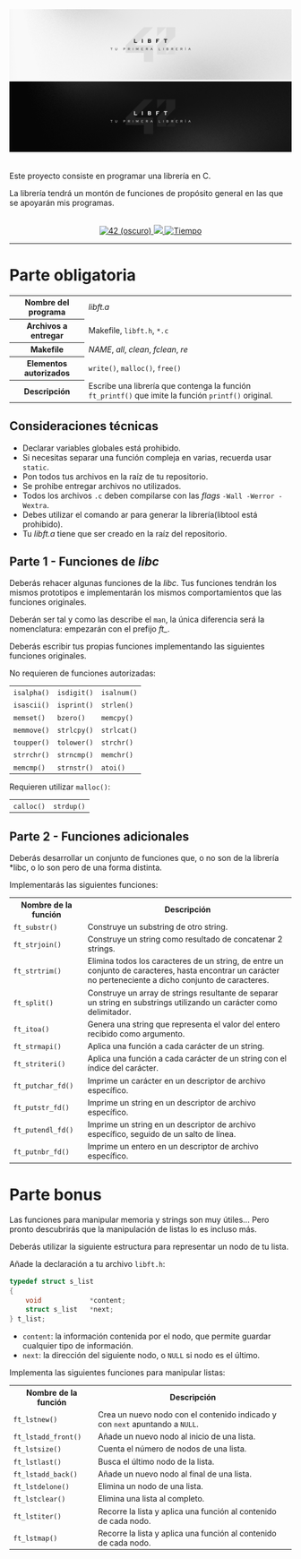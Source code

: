 <div align="center">
    <img src=".github/readme/banner-light.png#gh-light-mode-only" alt="Banner (claro)" />
    <img src=".github/readme/banner-dark.png#gh-dark-mode-only" alt="Banner (oscuro)" />
</div>

<br>

Este proyecto consiste en programar una librería en C.

La librería tendrá un montón de funciones de propósito general en las que se apoyarán mis programas.

<br>

<div align="center">
    <a href='https://profile.intra.42.fr/users/antgalan' target="_blank">
        <img alt='42 (oscuro)' src='https://img.shields.io/badge/Málaga-black?style=flat&logo=42&logoColor=white'/>
    </a>
    <a href='https://projects.intra.42.fr/projects/42cursus-libft/projects_users/2901226' target="_blank">
        <img src="https://img.shields.io/badge/Puntuación-125%20%2F%20100-success?color=%2312bab9&style=flat" />
    </a>
    <a href="https://wakatime.com/@srgalan">
        <img src="https://img.shields.io/badge/wakatime-20 hrs-blue?style=flat&logo=wakatime" alt="Tiempo" />
    </a>
</div>

---


# Parte obligatoria

<table>
  <tr>
    <th>Nombre del programa</th>
    <td><em>libft.a</em></td>
  </tr>
  <tr>
    <th>Archivos a entregar</th>
    <td>Makefile, <code>libft.h</code>, <code>*.c</code></td>
  </tr>
  <tr>
    <th>Makefile</th>
    <td><em>NAME</em>, <em>all</em>, <em>clean</em>, <em>fclean</em>, <em>re</em></td>
  </tr>
  <tr>
    <th>Elementos autorizados</th>
    <td><code>write()</code>, <code>malloc()</code>, <code>free()</code></td>
  </tr>
  <tr>
    <th>Descripción</th>
    <td>Escribe una librería que contenga la función <code>ft_printf()</code> que imite la función <code>printf()</code> original.</td>
  </tr>
</table>

## Consideraciones técnicas

- Declarar variables globales está prohibido.
- Si necesitas separar una función compleja en varias, recuerda usar `static`.
- Pon todos tus archivos en la raíz de tu repositorio.
- Se prohibe entregar archivos no utilizados.
- Todos los archivos `.c` deben compilarse con las *flags* `-Wall -Werror -Wextra`.
- Debes utilizar el comando ar para generar la librería(libtool está prohibido).
- Tu *libft.a* tiene que ser creado en la raíz del repositorio.

## Parte 1 - Funciones de *libc*

Deberás rehacer algunas funciones de la *libc*. Tus funciones tendrán los mismos prototipos e implementarán los mismos comportamientos que las funciones originales.

Deberán ser tal y como las describe el `man`, la única diferencia será la nomenclatura: empezarán con el prefijo *ft_*.

Deberás escribir tus propias funciones implementando las siguientes funciones originales.

No requieren de funciones autorizadas:

<table>
  <tr>
    <td><code>isalpha()</code></td>
    <td><code>isdigit()</code></td>
    <td><code>isalnum()</code></td>
  </tr>
  <tr>
    <td><code>isascii()</code></td>
    <td><code>isprint()</code></td>
    <td><code>strlen()</code></td>
  </tr>
  <tr>
    <td><code>memset()</code></td>
    <td><code>bzero()</code></td>
    <td><code>memcpy()</code></td>
  </tr>
  <tr>
    <td><code>memmove()</code></td>
    <td><code>strlcpy()</code></td>
    <td><code>strlcat()</code></td>
  </tr>
  <tr>
    <td><code>toupper()</code></td>
    <td><code>tolower()</code></td>
    <td><code>strchr()</code></td>
  </tr>
  <tr>
    <td><code>strrchr()</code></td>
    <td><code>strncmp()</code></td>
    <td><code>memchr()</code></td>
  </tr>
  <tr>
    <td><code>memcmp()</code></td>
    <td><code>strnstr()</code></td>
    <td><code>atoi()</code></td>
  </tr>
</table>

Requieren utilizar `malloc()`:

<table>
    <tr>
        <td><code>calloc()</code></td>
        <td><code>strdup()</code></td>
    </tr>
</table>

## Parte 2 - Funciones adicionales

Deberás desarrollar un conjunto de funciones que, o no son de la librería *libc, o lo son pero de una forma distinta.

Implementarás las siguientes funciones:

<table>
  <tr>
    <th>Nombre de la función</th>
    <th>Descripción</th>
  </tr>
  <tr>
    <td><code>ft_substr()</code></td>
    <td>Construye un substring de otro string.</td>
  </tr>
  <tr>
    <td><code>ft_strjoin()</code></td>
    <td>Construye un string como resultado de concatenar 2 strings.</td>
  </tr>
  <tr>
    <td><code>ft_strtrim()</code></td>
    <td>Elimina todos los caracteres de un string, de entre un conjunto de caracteres, hasta encontrar un carácter no perteneciente a dicho conjunto de caracteres.</td>
  </tr>
  <tr>
    <td><code>ft_split()</code></td>
    <td>Construye un array de strings resultante de separar un string en substrings utilizando un carácter como delimitador.</td>
  </tr>
  <tr>
    <td><code>ft_itoa()</code></td>
    <td>Genera una string que representa el valor del entero recibido como argumento.</td>
  </tr>
  <tr>
    <td><code>ft_strmapi()</code></td>
    <td>Aplica una función a cada carácter de un string.</td>
  </tr>
  <tr>
    <td><code>ft_striteri()</code></td>
    <td>Aplica una función a cada carácter de un string con el índice del carácter.</td>
  </tr>
  <tr>
    <td><code>ft_putchar_fd()</code></td>
    <td>Imprime un carácter en un descriptor de archivo específico.</td>
  </tr>
  <tr>
    <td><code>ft_putstr_fd()</code></td>
    <td>Imprime un string en un descriptor de archivo específico.</td>
  </tr>
  <tr>
    <td><code>ft_putendl_fd()</code></td>
    <td>Imprime un string en un descriptor de archivo específico, seguido de un salto de línea.</td>
  </tr>
  <tr>
    <td><code>ft_putnbr_fd()</code></td>
    <td>Imprime un entero en un descriptor de archivo específico.</td>
  </tr>
</table>

# Parte bonus

Las funciones para manipular memoria y strings son muy útiles... Pero pronto descubrirás que la manipulación de listas lo es incluso más.

Deberás utilizar la siguiente estructura para representar un nodo de tu lista.

Añade la declaración a tu archivo `libft.h`:

```c
typedef struct s_list
{
    void            *content;
    struct s_list   *next;
} t_list;
```

- `content`: la información contenida por el nodo, que permite guardar cualquier tipo de información.
- `next`: la dirección del siguiente nodo, o `NULL` si nodo es el último.

Implementa las siguientes funciones para manipular listas:

<table>
  <tr>
    <th>Nombre de la función</th>
    <th>Descripción</th>
  </tr>
  <tr>
    <td><code>ft_lstnew()</code></td>
    <td>Crea un nuevo nodo con el contenido indicado y con <code>next</code> apuntando a <code>NULL</code>.</td>
  </tr>
  <tr>
    <td><code>ft_lstadd_front()</code></td>
    <td>Añade un nuevo nodo al inicio de una lista.</td>
  </tr>
  <tr>
    <td><code>ft_lstsize()</code></td>
    <td>Cuenta el número de nodos de una lista.</td>
  </tr>
  <tr>
    <td><code>ft_lstlast()</code></td>
    <td>Busca el último nodo de la lista.</td>
  </tr>
  <tr>
    <td><code>ft_lstadd_back()</code></td>
    <td>Añade un nuevo nodo al final de una lista.</td>
  </tr>
  <tr>
    <td><code>ft_lstdelone()</code></td>
    <td>Elimina un nodo de una lista.</td>
  </tr>
  <tr>
    <td><code>ft_lstclear()</code></td>
    <td>Elimina una lista al completo.</td>
  </tr>
  <tr>
    <td><code>ft_lstiter()</code></td>
    <td>Recorre la lista y aplica una función al contenido de cada nodo.</td>
  </tr>
  <tr>
    <td><code>ft_lstmap()</code></td>
    <td>Recorre la lista y aplica una función al contenido de cada nodo.</td>
  </tr>
</table>
